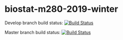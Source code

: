 # biostat-m280-2019-winter

Develop branch build status: [![Build Status](https://travis-ci.com/EudoraHan/biostat-m280-2019-winter.svg?token=XiFHfxYNrzo9Cf97wLfb&branch=develop)](https://travis-ci.com/EudoraHan/biostat-m280-2019-winter)

Master branch build status: [![Build Status](https://travis-ci.com/EudoraHan/biostat-m280-2019-winter.svg?token=XiFHfxYNrzo9Cf97wLfb&branch=master)](https://travis-ci.com/EudoraHan/biostat-m280-2019-winter)

